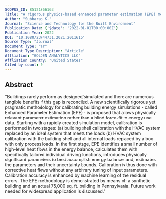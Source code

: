 ```yaml
---
SCOPUS_ID: 85121866163
Title: "A rigorous physics-based enhanced parameter estimation (EPE) methodology for calibration of building energy simulations"
Author: "Subbarao K."
Journal: "Science and Technology for the Built Environment"
Publication Date: {'$date': '2022-01-01T00:00:00Z'}
Publication Year: 2022
DOI: "10.1080/23744731.2021.2011615"
Source Type: "Journal"
Document Type: "ar"
Document Type Description: "Article"
Affliation: "GOLDEN ANALYTICS LLC"
Affliation Country: "United States"
Cited by count: 0
---
```


## Abstract
"Buildings rarely perform as designed/simulated and there are numerous tangible benefits if this gap is reconciled. A new scientifically rigorous yet pragmatic methodology for calibrating building energy simulations - called Enhanced Parameter Estimation (EPE) - is proposed that allows physically relevant parameter estimation rather than a blind force-fit to energy use data. Starting with a rapidly created simulation model, calibration is performed in two stages: (a) building shell calibration with the HVAC system replaced by an ideal system that meets the loads (b) HVAC system calibration with the building shell and all internal loads replaced by a box with only process loads. In the first stage, EPE identifies a small number of high-level heat flows in the energy balance, calculates them with specifically tailored individual driving functions, introduces physically significant parameters to best accomplish energy balance, and, estimates the parameters and their uncertainty bounds. Calibration is thus done with corrective heat flows without any arbitrary tuning of input parameters. Calibration accuracy is enhanced by machine learning of the residual errors. The EPE methodology is demonstrated by means of: a synthetic building and an actual 75,000 sq. ft. building in Pennsylvania. Future work needed for widespread application is discussed."
